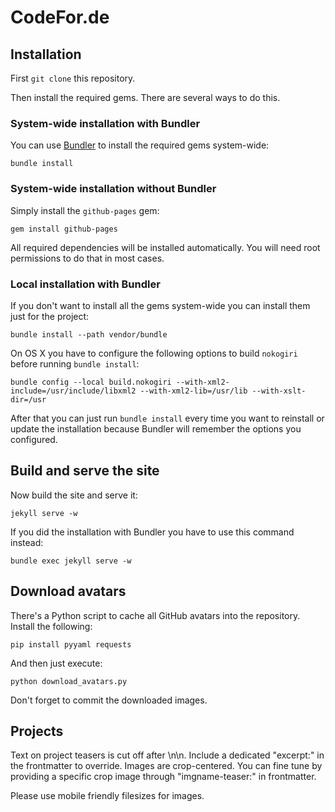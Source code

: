 # CodeFor.de

## Installation

First `git clone` this repository.

Then install the required gems. There are several ways to do this.

### System-wide installation with Bundler

You can use [Bundler](http://bundler.io/) to install the required gems system-wide:

    bundle install

### System-wide installation without Bundler

Simply install the `github-pages` gem:

    gem install github-pages

All required dependencies will be installed automatically. You will need root permissions to do that in most cases.

### Local installation with Bundler

If you don't want to install all the gems system-wide you can install them just for the project:

    bundle install --path vendor/bundle

On OS X you have to configure the following options to build `nokogiri` before running `bundle install`:

    bundle config --local build.nokogiri --with-xml2-include=/usr/include/libxml2 --with-xml2-lib=/usr/lib --with-xslt-dir=/usr

After that you can just run `bundle install` every time you want to reinstall or update the installation because Bundler will remember the options you configured.

## Build and serve the site

Now build the site and serve it:

    jekyll serve -w

If you did the installation with Bundler you have to use this command instead:

    bundle exec jekyll serve -w

## Download avatars

There's a Python script to cache all GitHub avatars into the repository.
Install the following:

    pip install pyyaml requests

And then just execute:

    python download_avatars.py

Don't forget to commit the downloaded images.

## Projects 

Text on project teasers is cut off after \n\n. Include a dedicated "excerpt:" in the frontmatter to override. 
Images are crop-centered. You can fine tune by providing a specific crop image through "imgname-teaser:" in frontmatter.   

Please use mobile friendly filesizes for images.

